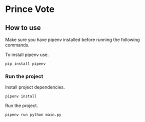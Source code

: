 # Prince Vote

## How to use
Make sure you have pipenv installed before running the following commands.

To install pipenv use.
```
pip install pipenv
```

### Run the project

Install project dependencies.
```
pipenv install
```
Run the project.
```
pipenv run python main.py
```